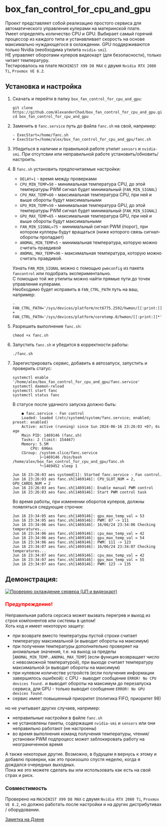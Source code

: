 # box_fan_control_for_cpu_and_gpu

Проект представляет собой реализацию простого сервиса для автоматического управления кулерами на материнской плате.  
Умеет определять количество CPU и GPU. Выбирает самый горячий процессор из каждого типа и устанавливает скорость на основе максимально нуждающегося в охлаждении. GPU поддерживаются только Nvidia (необходима утилита `nvidia-smi`).  
НЕ управляет оборотами кулеров видеокарт (для безопасности), только читает температуру.  
Тестировалось на плате `MACHINIST X99 D8 MAX` с двумя `Nvidia RTX 2080 Ti`, `Proxmox VE 8.2`.  

## Установка и настройка  
1. Скачать и перейти в папку `box_fan_control_for_cpu_and_gpu`:
	```
	git clone https://github.com/AlexanderChad/box_fan_control_for_cpu_and_gpu.git
	cd box_fan_control_for_cpu_and_gpu
	```
1. Заменить в `fanc.service` путь до файла `fanc.sh` на свой, например:
	```
	- ExecStart=/home/fanc.sh
	+ ExecStart=/home/alex/box_fan_control_for_cpu_and_gpu/fanc.sh
	```
1. Убедиться в наличии и правильной работе утилит `sensors` и `nvidia-smi`. При отсутсвии или неправильной работе установить/обновить/настроить.  
1. В `fanc.sh` установить предпочитаемые настройки:  
	* `DELAY=1` - время между проверками  
	* `CPU_MIN_TEMP=50` - минимальная температура CPU, до этой температуры PWM сигнал будет минимальный (`FAN_MIN_SIGNAL`)  
	* `CPU_MAX_TEMP=60` - максимальная температура CPU, при ней и выше обороты будут максимальными  
	* `GPU_MIN_TEMP=50` - минимальная температура GPU, до этой температуры PWM сигнал будет минимальный (`FAN_MIN_SIGNAL`)  
	* `GPU_MAX_TEMP=65` - максимальная температура GPU, при ней и выше обороты будут максимальными  
	* `FAN_MIN_SIGNAL=75` - минимальный сигнал PWM (порог), при котором куллеры будут вращаться (ниже которого связь сигнал-обороты пропадает)  
	* `ANOMAL_MIN_TEMP=5` - минимальная температура, которую можно считать правдивой  
	* `ANOMAL_MAX_TEMP=90` - максимальная температура, которую можно считать правдивой.  
	
	Узнать `FAN_MIN_SIGNAL` можно с помощью `pwmconfig` из пакета `fancontrol` или подобрать экспериментально.  
	С помощью той же утилиты можно найти прямые пути до точек управления кулерами.  
	Необходимо будет исправить в `FAN_CTRL_PATH` путь на ваш, например:  
	```
	- FAN_CTRL_PATH='/sys/devices/platform/nct6775.2592/hwmon/[[:print:]]*'
	+ FAN_CTRL_PATH='/sys/devices/platform/coretemp.0/hwmon/[[:print:]]*'
	```  
1. Разрешить выполнение `fanc.sh`:  
	```
	chmod +x fanc.sh
	```  
1. Запустить `fanc.sh` и убедится в корректности работы:  
	```
	./fanc.sh
	```  
1. Зарегистрировать сервис, добавить в автозапуск, запустить и проверить статус:  
	```
	systemctl enable '/home/alex/box_fan_control_for_cpu_and_gpu/fanc.service'
	systemctl daemon-reload
	systemctl start fanc
	systemctl status fanc
	```  
	В статусе после удачного запуска должно быть:  
	```
		● fanc.service - Fan control
		Loaded: loaded (/etc/systemd/system/fanc.service; enabled; preset: enabled)
		Active: active (running) since Sun 2024-06-16 23:26:03 +07; 6s ago
		Main PID: 1469146 (fanc.sh)
		Tasks: 2 (limit: 154467)
		Memory: 5.5M
			CPU: 696ms
		CGroup: /system.slice/fanc.service
				├─1469146 /bin/bash /home/alex/box_fan_control_for_cpu_and_gpu/fanc.sh
				└─1469452 sleep 1
	
	Jun 16 23:26:03 aes systemd[1]: Started fanc.service - Fan control.
	Jun 16 23:26:03 aes fanc.sh[1469146]: CPU_SLOT_NUM = 2, GPU_CARDS_NUM = 2
	Jun 16 23:26:03 aes fanc.sh[1469146]: Enable manual PWM control
	Jun 16 23:26:03 aes fanc.sh[1469146]: Start PWM control task
	```  
	Во время работы, при изменении оборотов кулеров, должны появляться следующие строчки:
	```
	Jun 16 23:34:05 aes fanc.sh[1469146]: gpu_max_temp_val = 53
	Jun 16 23:34:05 aes fanc.sh[1469146]: PWM: 87 -> 111
	Jun 16 23:34:06 aes fanc.sh[1469146]: 16/06/24 23:34:06 Checking temperatures...
	Jun 16 23:34:06 aes fanc.sh[1469146]: cpu_max_temp_val = 42
	Jun 16 23:34:06 aes fanc.sh[1469146]: gpu_max_temp_val = 54
	Jun 16 23:34:06 aes fanc.sh[1469146]: PWM: 111 -> 123
	Jun 16 23:34:07 aes fanc.sh[1469146]: 16/06/24 23:34:07 Checking temperatures...
	Jun 16 23:34:07 aes fanc.sh[1469146]: cpu_max_temp_val = 42
	Jun 16 23:34:07 aes fanc.sh[1469146]: gpu_max_temp_val = 55
	Jun 16 23:34:07 aes fanc.sh[1469146]: PWM: 123 -> 135
	```  

## Демонстрация:  
[![Проверяю охлаждение сервера (ЦП и видеокарт)](https://i.ytimg.com/vi/YAdFYVp97Wk/hq720_2.jpg)](https://youtube.com/shorts/YAdFYVp97Wk?feature=share)  

### <b><font color="#FF0000">Предупреждение!</font></b>  
Неправильная работа серсиса может вызвать перегрев и выход из строя компонентов или системы в целом!  
Хоть код и имеет некоторую защиту:
* при возврате вместо температуры пустой строки считает температуру максимальной (и выводит обороты на максимум)  
* при получении температуры дополнительно проверяет на аномальные значения, т.е. на выход за пределы [`ANOMAL_MIN_TEMP`...`ANOMAL_MAX_TEMP`] (если функция возвращает число с невозможной температурой), при выходе считает температуру максимальной (и выводит обороты на максимум)  
* при нулевом количестве устройств (если получение информации завершилось ошибкой): с CPU - выводит сообщение `ERROR! No CPU devices found.` и выводит обороты на максимум до перезапуска сервиса, для GPU - только выводит сообщение `ERROR! No GPU devices found.`  
* сервис имеет повышенный приоритет (политика FIFO, приоритет 98)  

но не учитывает других случаев, например:  
* неправильные настройки в файле `fanc.sh`   
* не установлены пакеты, содержащие `nvidia-smi` и `sensors` или они неправильно работают (не настроены)  
* во время выполнения команд получения температуры, чтения/установки PWM подпроцесс может заблокировать работу на неограниченное время  

А также некоторые другие. Возможно, в будущем я вернусь к этому и добавлю проверки, как это произошло спустя неделю, когда я дождался очередных выходных.  
Пока же это можете сделать вы или использовать как есть на свой страх и риск.  

### Совместимость  
Проверено на  `MACHINIST X99 D8 MAX` с двумя `Nvidia RTX 2080 Ti`, `Proxmox VE 8.2`, но должно работать после настройки и на других дистрибутивах / оборудовании.

[Заметка на Дзене](https://dzen.ru/a/Zm8bxGgDdF6HrKHd)  
